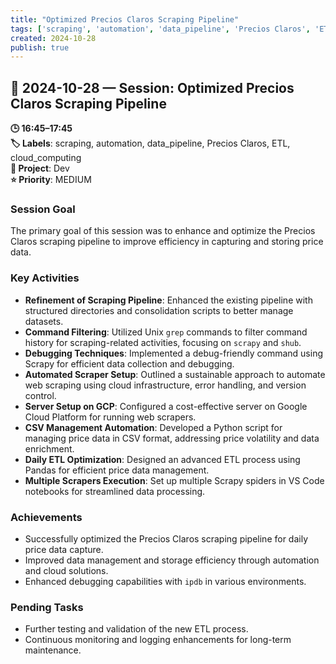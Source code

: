 ```yaml
---
title: "Optimized Precios Claros Scraping Pipeline"
tags: ['scraping', 'automation', 'data_pipeline', 'Precios Claros', 'ETL', 'cloud_computing']
created: 2024-10-28
publish: true
---
```


## 📅 2024-10-28 — Session: Optimized Precios Claros Scraping Pipeline

**🕒 16:45–17:45**  
**🏷️ Labels**: scraping, automation, data_pipeline, Precios Claros, ETL, cloud_computing  
**📂 Project**: Dev  
**⭐ Priority**: MEDIUM  


### Session Goal
The primary goal of this session was to enhance and optimize the Precios Claros scraping pipeline to improve efficiency in capturing and storing price data.

### Key Activities
- **Refinement of Scraping Pipeline**: Enhanced the existing pipeline with structured directories and consolidation scripts to better manage datasets.
- **Command Filtering**: Utilized Unix `grep` commands to filter command history for scraping-related activities, focusing on `scrapy` and `shub`.
- **Debugging Techniques**: Implemented a debug-friendly command using Scrapy for efficient data collection and debugging.
- **Automated Scraper Setup**: Outlined a sustainable approach to automate web scraping using cloud infrastructure, error handling, and version control.
- **Server Setup on GCP**: Configured a cost-effective server on Google Cloud Platform for running web scrapers.
- **CSV Management Automation**: Developed a Python script for managing price data in CSV format, addressing price volatility and data enrichment.
- **Daily ETL Optimization**: Designed an advanced ETL process using Pandas for efficient price data management.
- **Multiple Scrapers Execution**: Set up multiple Scrapy spiders in VS Code notebooks for streamlined data processing.

### Achievements
- Successfully optimized the Precios Claros scraping pipeline for daily price data capture.
- Improved data management and storage efficiency through automation and cloud solutions.
- Enhanced debugging capabilities with `ipdb` in various environments.

### Pending Tasks
- Further testing and validation of the new ETL process.
- Continuous monitoring and logging enhancements for long-term maintenance.
